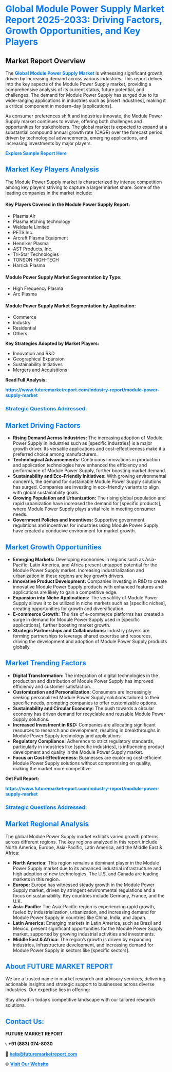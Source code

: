 <h1 style="color: #007BFF;">Global Module Power Supply Market Report 2025-2033: Driving Factors, Growth Opportunities, and Key Players</h1>

<section id="overview">
<h2>Market Report Overview</h2>
<p>The <a href="https://www.futuremarketreport.com/industry-report/module-power-supply-market" style="color: #007BFF; text-decoration: none;"><strong>Global Module Power Supply Market</strong></a> is witnessing significant growth, driven by increasing demand across various industries. This report delves into the key aspects of the Module Power Supply market, providing a comprehensive analysis of its current status, future potential, and challenges. The demand for Module Power Supply has surged due to its wide-ranging applications in industries such as [insert industries], making it a critical component in modern-day [applications].</p>
<p>As consumer preferences shift and industries innovate, the Module Power Supply market continues to evolve, offering both challenges and opportunities for stakeholders. The global market is expected to expand at a substantial compound annual growth rate (CAGR) over the forecast period, driven by technological advancements, emerging applications, and increasing investments by major players.</p>
</section>

<section id="overview">
<p><a href="https://www.futuremarketreport.com/request-sample/reportId=36871" style="color: #007BFF; text-decoration: none;"><strong>Explore Sample Report Here</strong></a></p>
</section>

<section id="key-players">
<h2 style="color: #007BFF;">Market Key Players Analysis</h2>
<p>The Module Power Supply market is characterized by intense competition among key players striving to capture a larger market share. Some of the leading companies in the market include:</p>
<h4>Key Players Covered in the Module Power Supply Report:</h4>
<ul><li>Plasma Air</li><li>Plasma etching technology</li><li>Weldsafe Limited</li><li>PETS Inc.</li><li>Arcraft Plasma Equipment</li><li>Henniker Plasma</li><li>AST Products, Inc.</li><li>Tri-Star Technologies</li><li>TONSON HIGH-TECH</li><li>Harrick Plasma</li></ul>
<h4>Module Power Supply Market Segmentation by Type:</h4>
<ul><li>High Frequency Plasma</li><li>Arc Plasma</li></ul>

<h4>Module Power Supply Market Segmentation by Application:</h4>
<ul><li>Commerce</li><li>Industry</li><li>Residential</li><li>Others</li></ul>
<p><strong>Key Strategies Adopted by Market Players:</strong></p>
<ul>
<li>Innovation and R&D</li>
<li>Geographical Expansion</li>
<li>Sustainability Initiatives</li>
<li>Mergers and Acquisitions</li>
</ul>
</section>

<section>
<p><strong>Read Full Analysis: </strong></p><a href="https://www.futuremarketreport.com/industry-report/module-power-supply-market" style="color: #007BFF; text-decoration: none;"><strong>https://www.futuremarketreport.com/industry-report/module-power-supply-market</strong></a>
<h3 style="color: #007BFF;">Strategic Questions Addressed:</h3>
</section>

<section id="driving-factors">
<h2 style="color: #007BFF;">Market Driving Factors</h2>
<ul>
<li><strong>Rising Demand Across Industries:</strong> The increasing adoption of Module Power Supply in industries such as [specific industries] is a major growth driver. Its versatile applications and cost-effectiveness make it a preferred choice among manufacturers.</li>
<li><strong>Technological Advancements:</strong> Continuous innovations in production and application technologies have enhanced the efficiency and performance of Module Power Supply, further boosting market demand.</li>
<li><strong>Sustainability and Eco-Friendly Initiatives:</strong> With growing environmental concerns, the demand for sustainable Module Power Supply solutions has surged. Companies are investing in eco-friendly variants to align with global sustainability goals.</li>
<li><strong>Growing Population and Urbanization:</strong> The rising global population and rapid urbanization have increased the demand for [specific products], where Module Power Supply plays a vital role in meeting consumer needs.</li>
<li><strong>Government Policies and Incentives:</strong> Supportive government regulations and incentives for industries using Module Power Supply have created a conducive environment for market growth.</li>
</ul>
</section>

<section id="growth-opportunities">
<h2 style="color: #007BFF;">Market Growth Opportunities</h2>
<ul>
<li><strong>Emerging Markets:</strong> Developing economies in regions such as Asia-Pacific, Latin America, and Africa present untapped potential for the Module Power Supply market. Increasing industrialization and urbanization in these regions are key growth drivers.</li>
<li><strong>Innovative Product Development:</strong> Companies investing in R&D to create innovative Module Power Supply products with enhanced features and applications are likely to gain a competitive edge.</li>
<li><strong>Expansion into Niche Applications:</strong> The versatility of Module Power Supply allows it to be utilized in niche markets such as [specific niches], creating opportunities for growth and diversification.</li>
<li><strong>E-commerce Growth:</strong> The rise of e-commerce platforms has created a surge in demand for Module Power Supply used in [specific applications], further boosting market growth.</li>
<li><strong>Strategic Partnerships and Collaborations:</strong> Industry players are forming partnerships to leverage shared expertise and resources, driving the development and adoption of Module Power Supply products globally.</li>
</ul>
</section>

<section id="trending-factors">
<h2 style="color: #007BFF;">Market Trending Factors</h2>
<ul>
<li><strong>Digital Transformation:</strong> The integration of digital technologies in the production and distribution of Module Power Supply has improved efficiency and customer satisfaction.</li>
<li><strong>Customization and Personalization:</strong> Consumers are increasingly seeking personalized Module Power Supply solutions tailored to their specific needs, prompting companies to offer customizable options.</li>
<li><strong>Sustainability and Circular Economy:</strong> The push towards a circular economy has driven demand for recyclable and reusable Module Power Supply solutions.</li>
<li><strong>Increased Investment in R&D:</strong> Companies are allocating significant resources to research and development, resulting in breakthroughs in Module Power Supply technology and applications.</li>
<li><strong>Regulatory Compliance:</strong> Adherence to strict regulatory standards, particularly in industries like [specific industries], is influencing product development and quality in the Module Power Supply market.</li>
<li><strong>Focus on Cost-Effectiveness:</strong> Businesses are exploring cost-efficient Module Power Supply solutions without compromising on quality, making the market more competitive.</li>
</ul>
</section>

<section>
<p><strong>Get Full Report: </strong></p><a href="https://www.futuremarketreport.com/industry-report/module-power-supply-market" style="color: #007BFF; text-decoration: none;"><strong>https://www.futuremarketreport.com/industry-report/module-power-supply-market</strong></a>
<h3 style="color: #007BFF;">Strategic Questions Addressed:</h3>
</section>


<section id="regional-analysis">
<h2 style="color: #007BFF;">Market Regional Analysis</h2>
<p>The global Module Power Supply market exhibits varied growth patterns across different regions. The key regions analyzed in this report include North America, Europe, Asia-Pacific, Latin America, and the Middle East & Africa:</p>
<ul>
<li><strong>North America:</strong> This region remains a dominant player in the Module Power Supply market due to its advanced industrial infrastructure and high adoption of new technologies. The U.S. and Canada are leading markets in this region.</li>
<li><strong>Europe:</strong> Europe has witnessed steady growth in the Module Power Supply market, driven by stringent environmental regulations and a focus on sustainability. Key countries include Germany, France, and the U.K.</li>
<li><strong>Asia-Pacific:</strong> The Asia-Pacific region is experiencing rapid growth, fueled by industrialization, urbanization, and increasing demand for Module Power Supply in countries like China, India, and Japan.</li>
<li><strong>Latin America:</strong> Emerging markets in Latin America, such as Brazil and Mexico, present significant opportunities for the Module Power Supply market, supported by growing industrial activities and investments.</li>
<li><strong>Middle East & Africa:</strong> The region’s growth is driven by expanding industries, infrastructure development, and increasing demand for Module Power Supply in sectors like [specific sectors].</li>
</ul>
</section>

<footer>
<h2 style="color: #007BFF;">About FUTURE MARKET REPORT</h2>
<p>We are a trusted name in market research and advisory services, delivering actionable insights and strategic support to businesses across diverse industries. Our expertise lies in offering:</p>

<p>Stay ahead in today’s competitive landscape with our tailored research solutions.</p>

<h2 style="color: #007BFF;">Contact Us:</h2>
<p><strong>FUTURE MARKET REPORT</strong></p>
<p>📞 <strong>+91 (883) 074-8030</strong></p>
<p>📧 <strong><a href="mailto:help@futuremarketreport.com" style="color: #007BFF;">help@futuremarketreport.com</a></strong></p>
<p>🌐 <strong><a href="https://www.futuremarketreport.com/" style="color: #007BFF;">Visit Our Website</a></strong></p>
</footer>